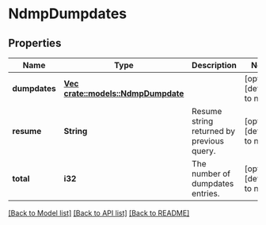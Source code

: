 # NdmpDumpdates

## Properties
Name | Type | Description | Notes
------------ | ------------- | ------------- | -------------
**dumpdates** | [**Vec <crate::models::NdmpDumpdate>**](NdmpDumpdate.md) |  | [optional] [default to null]
**resume** | **String** | Resume string returned by previous query. | [optional] [default to null]
**total** | **i32** | The number of dumpdates entries. | [optional] [default to null]

[[Back to Model list]](../README.md#documentation-for-models) [[Back to API list]](../README.md#documentation-for-api-endpoints) [[Back to README]](../README.md)


